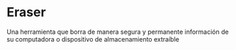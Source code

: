 [Title]: # (Eraser)
[Order]: # (37)

# Eraser 

Una herramienta que borra de manera segura y permanente información de su computadora o dispositivo de almacenamiento extraíble